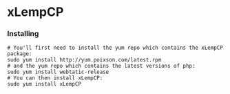 # xLempCP

### Installing

    # You'll first need to install the yum repo which contains the xLempCP package:
    sudo yum install http://yum.poixson.com/latest.rpm
    # and the yum repo which contains the latest versions of php:
    sudo yum install webtatic-release
    # You can then install xLempCP:
    sudo yum install xLempCP
